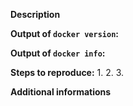 <!--

PLEASE ONLY REPORT APPLICATION SPECIFIC ISSUES HERE.
FOR MORE GENERAL ISSUES PLEASE HEAD OVER TO THE 
META REPOSITORY ununseptium/dockerize
https://github.com/ununseptium/dockerize/issues

-->

**Description**

**Output of `docker version`:**

**Output of `docker info`:**

**Steps to reproduce:**
 1. 
 2. 
 3. 

**Additional informations**
